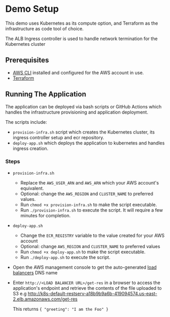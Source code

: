 # Demo Setup

This demo uses Kubernetes as its compute option, and Terraform as the infrastructure as code tool of choice.

The ALB Ingress controller is used to handle network termination for the Kubernetes cluster

## Prerequisites
* [AWS CLI](https://docs.aws.amazon.com/cli/latest/userguide/getting-started-install.html) installed and configured for the AWS account in use.
* [Terraform](https://developer.hashicorp.com/terraform/tutorials/aws-get-started/install-cli)

## Running The Application
The application can be deployed via bash scripts or GitHub Actions which handles the infrastructure provisioning and application deployment.

The scripts include:
* `provision-infra.sh` script which creates the Kubernetes cluster, its ingress controller setup and ecr repository.
* `deploy-app.sh` which deploys the application to kubernetes and handles ingress creation.

### Steps
* `provision-infra.sh`
  * Replace the `AWS_USER_ARN` and `AWS_ARN` which your AWS account's equivalent.
  * Optional: change the `AWS_REGION` and `CLUSTER_NAME` to preferred values.
  * Run `chmod +x provision-infra.sh` to make the script executable.
  * Run `./provision-infra.sh` to execute the script. It will require a few minutes for completion.
  

* `deploy-app.sh`
  * Change the `ECR_REGISTRY` variable to the value created for your AWS account
  * Optional: change `AWS_REGION` and `CLUSTER_NAME` to preferred values
  * Run `chmod +x deploy-app.sh` to make the script executable.
  * Run `./deploy-app.sh` to execute the script. 

* Open the AWS management console to get the auto-generated [load balancers](https://us-east-2.console.aws.amazon.com/ec2/home?region=us-east-2#LoadBalancers) DNS name

* Enter `http://<LOAD BALANCER URL>/get-res` in a browser to access the application's endpoint and retrieve the contents of the file uploaded to S3 
  e.g http://k8s-default-restserv-a18b9b9a6b-419094574.us-east-2.elb.amazonaws.com/get-res

  This returns `{
  "greeting": "I am the Foo"
  }`

